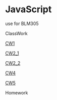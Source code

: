 # JavaScript
use for BLM305

ClassWork

[CW1](https://elanurguduk.github.io/JavaScript/Pie%20Chart.html)

[CW2_1](https://elanurguduk.github.io/JavaScript/ConvertFrom.html)

[CW2_2](https://elanurguduk.github.io/JavaScript/Counting.html)

[CW4](https://elanurguduk.github.io/JavaScript/CW4.html)

[CW5](https://elanurguduk.github.io/JavaScript/EloquentJS.html)

Homework


